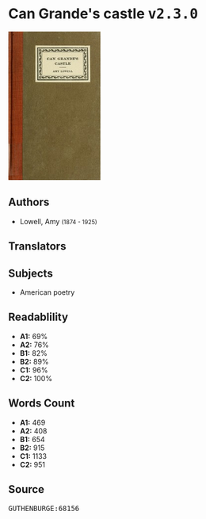 # Can Grande's castle <kbd>v2.3.0</kbd>

![](./cover.medium.jpg "")

## Authors


 - Lowell, Amy <small>(1874 - 1925)</small>

## Translators



## Subjects


 - American poetry

## Readablility


 - **A1:** 69%
 - **A2:** 76%
 - **B1:** 82%
 - **B2:** 89%
 - **C1:** 96%
 - **C2:** 100%

## Words Count


 - **A1:** 469
 - **A2:** 408
 - **B1:** 654
 - **B2:** 915
 - **C1:** 1133
 - **C2:** 951

## Source


<kbd>GUTHENBURGE:68156</kbd>
